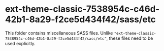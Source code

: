 # ext-theme-classic-7538954c-c46d-42b1-8a29-f2ce5d434f42/sass/etc

This folder contains miscellaneous SASS files. Unlike `"ext-theme-classic-7538954c-c46d-42b1-8a29-f2ce5d434f42/sass/etc"`, these files
need to be used explicitly.
